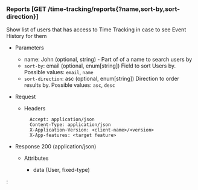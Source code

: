 ### Reports [GET /time-tracking/reports{?name,sort-by,sort-direction}]

Show list of users that has access to Time Tracking in case to see Event History for them

+ Parameters
    + name: John (optional, string) - Part of of a name to search users by
    + `sort-by`: email (optional, enum[string])
        Field to sort Users by. Possible values: `email`, `name`
    + `sort-direction`: asc (optional, enum[string]) 
        Direction to order results by. Possible values: `asc`, `desc`

+ Request
    + Headers

            Accept: application/json
            Content-Type: application/json
            X-Application-Version: <client-name>/<version>
            X-App-features: <target feature>

+ Response 200 (application/json)

    + Attributes
    
        + data (User, fixed-type)

:[](../../error_responses.md)

